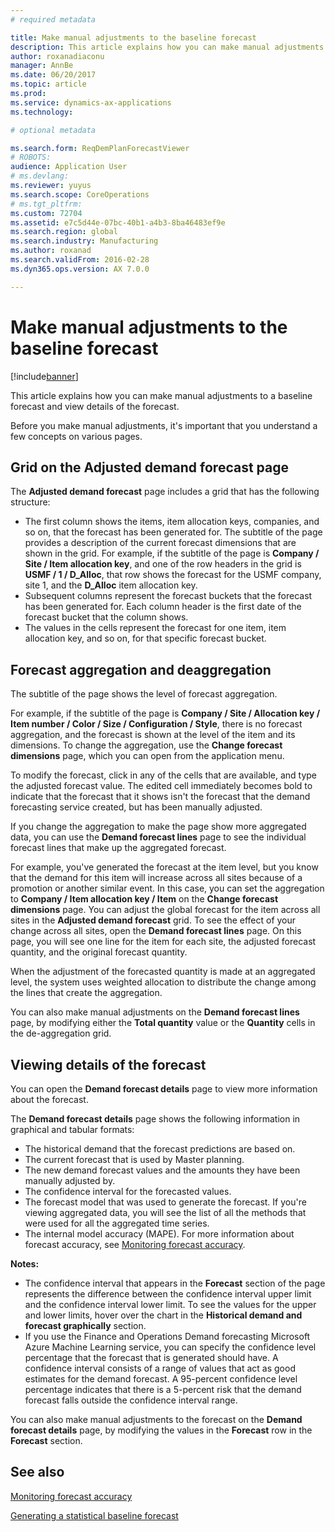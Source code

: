 ```yaml
---
# required metadata

title: Make manual adjustments to the baseline forecast
description: This article explains how you can make manual adjustments to a baseline forecast and view details of the forecast. 
author: roxanadiaconu
manager: AnnBe
ms.date: 06/20/2017
ms.topic: article
ms.prod: 
ms.service: dynamics-ax-applications
ms.technology: 

# optional metadata

ms.search.form: ReqDemPlanForecastViewer
# ROBOTS: 
audience: Application User
# ms.devlang: 
ms.reviewer: yuyus
ms.search.scope: CoreOperations
# ms.tgt_pltfrm: 
ms.custom: 72704
ms.assetid: e7c5d44e-07bc-40b1-a4b3-8ba46483ef9e
ms.search.region: global
ms.search.industry: Manufacturing
ms.author: roxanad
ms.search.validFrom: 2016-02-28
ms.dyn365.ops.version: AX 7.0.0

---
```


# Make manual adjustments to the baseline forecast

[!include[banner](../includes/banner.md)]


This article explains how you can make manual adjustments to a baseline forecast and view details of the forecast. 

Before you make manual adjustments, it's important that you understand a few concepts on various pages.

## Grid on the Adjusted demand forecast page
The **Adjusted demand forecast** page includes a grid that has the following structure:

-   The first column shows the items, item allocation keys, companies, and so on, that the forecast has been generated for. The subtitle of the page provides a description of the current forecast dimensions that are shown in the grid. For example, if the subtitle of the page is **Company / Site / Item allocation key**, and one of the row headers in the grid is **USMF / 1 / D\_Alloc**, that row shows the forecast for the USMF company, site 1, and the **D\_Alloc** item allocation key.
-   Subsequent columns represent the forecast buckets that the forecast has been generated for. Each column header is the first date of the forecast bucket that the column shows.
-   The values in the cells represent the forecast for one item, item allocation key, and so on, for that specific forecast bucket.

## Forecast aggregation and deaggregation
The subtitle of the page shows the level of forecast aggregation. 

For example, if the subtitle of the page is **Company / Site / Allocation key / Item number / Color / Size / Configuration / Style**, there is no forecast aggregation, and the forecast is shown at the level of the item and its dimensions. To change the aggregation, use the **Change forecast dimensions** page, which you can open from the application menu. 

To modify the forecast, click in any of the cells that are available, and type the adjusted forecast value. The edited cell immediately becomes bold to indicate that the forecast that it shows isn't the forecast that the demand forecasting service created, but has been manually adjusted. 

If you change the aggregation to make the page show more aggregated data, you can use the **Demand forecast lines** page to see the individual forecast lines that make up the aggregated forecast. 

For example, you've generated the forecast at the item level, but you know that the demand for this item will increase across all sites because of a promotion or another similar event. In this case, you can set the aggregation to **Company / Item allocation key / Item** on the **Change forecast dimensions** page. You can adjust the global forecast for the item across all sites in the **Adjusted demand forecast** grid. To see the effect of your change across all sites, open the **Demand forecast lines** page. On this page, you will see one line for the item for each site, the adjusted forecast quantity, and the original forecast quantity. 

When the adjustment of the forecasted quantity is made at an aggregated level, the system uses weighted allocation to distribute the change among the lines that create the aggregation. 

You can also make manual adjustments on the **Demand forecast lines** page, by modifying either the **Total quantity** value or the **Quantity** cells in the de-aggregation grid.

## Viewing details of the forecast
You can open the **Demand forecast details** page to view more information about the forecast. 

The **Demand forecast details** page shows the following information in graphical and tabular formats:

-   The historical demand that the forecast predictions are based on.
-   The current forecast that is used by Master planning.
-   The new demand forecast values and the amounts they have been manually adjusted by.
-   The confidence interval for the forecasted values.
-   The forecast model that was used to generate the forecast. If you're viewing aggregated data, you will see the list of all the methods that were used for all the aggregated time series.
-   The internal model accuracy (MAPE). For more information about forecast accuracy, see [Monitoring forecast accuracy](monitor-forecast-accuracy.md).

**Notes:**

-   The confidence interval that appears in the **Forecast** section of the page represents the difference between the confidence interval upper limit and the confidence interval lower limit. To see the values for the upper and lower limits, hover over the chart in the **Historical demand and forecast graphically** section.
-   If you use the Finance and Operations Demand forecasting Microsoft Azure Machine Learning service, you can specify the confidence level percentage that the forecast that is generated should have. A confidence interval consists of a range of values that act as good estimates for the demand forecast. A 95-percent confidence level percentage indicates that there is a 5-percent risk that the demand forecast falls outside the confidence interval range.

You can also make manual adjustments to the forecast on the **Demand forecast details** page, by modifying the values in the **Forecast** row in the **Forecast** section.

See also
--------

[Monitoring forecast accuracy](monitor-forecast-accuracy.md)

[Generating a statistical baseline forecast](generate-statistical-baseline-forecast.md)



